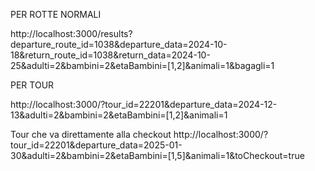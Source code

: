 PER ROTTE NORMALI

http://localhost:3000/results?departure_route_id=1038&departure_data=2024-10-18&return_route_id=1038&return_data=2024-10-25&adulti=2&bambini=2&etaBambini=[1,2]&animali=1&bagagli=1

PER TOUR

http://localhost:3000/?tour_id=22201&departure_data=2024-12-13&adulti=2&bambini=2&etaBambini=[1,2]&animali=1

Tour che va direttamente alla checkout
http://localhost:3000/?tour_id=22201&departure_data=2025-01-30&adulti=2&bambini=2&etaBambini=[1,5]&animali=1&toCheckout=true
